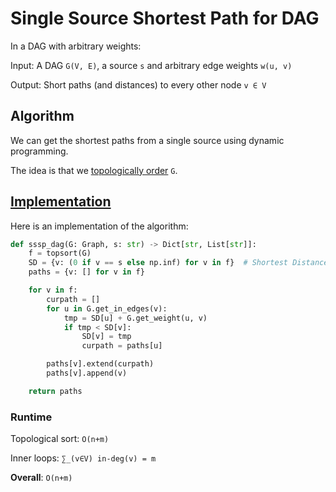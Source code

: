 # Single Source Shortest Path for DAG

In a DAG with arbitrary weights:

Input: A DAG `G(V, E)`, a source `s` and arbitrary edge weights `w(u, v)`

Output: Short paths (and distances) to every other node `v ∈ V`

## Algorithm

We can get the shortest paths from a single source using dynamic programming.

The idea is that we [topologically order](https://github.com/antoniojkim/AlgLib/blob/master/Algorithms/Graphs/Topological%20Sort) `G`.

## [Implementation](https://github.com/antoniojkim/AlgLib/blob/master/Algorithms/Graphs/Shortest%20Path/SSSP%20DAG/ssspdag.py#L17)

Here is an implementation of the algorithm:

```python
def sssp_dag(G: Graph, s: str) -> Dict[str, List[str]]:
    f = topsort(G)
    SD = {v: (0 if v == s else np.inf) for v in f}  # Shortest Distances
    paths = {v: [] for v in f}

    for v in f:
        curpath = []
        for u in G.get_in_edges(v):
            tmp = SD[u] + G.get_weight(u, v)
            if tmp < SD[v]:
                SD[v] = tmp
                curpath = paths[u]

        paths[v].extend(curpath)
        paths[v].append(v)

    return paths
```

### Runtime

Topological sort: `O(n+m)`

Inner loops: `∑_(v∈V) in-deg(v) = m`

**Overall**: `O(n+m)`
